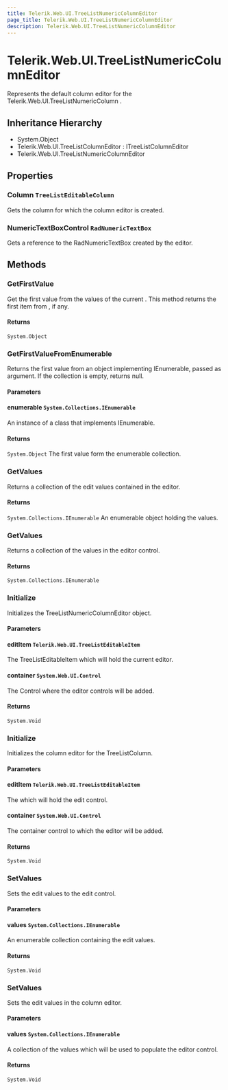 ```yaml
---
title: Telerik.Web.UI.TreeListNumericColumnEditor
page_title: Telerik.Web.UI.TreeListNumericColumnEditor
description: Telerik.Web.UI.TreeListNumericColumnEditor
---
```


# Telerik.Web.UI.TreeListNumericColumnEditor

Represents the default column editor for the Telerik.Web.UI.TreeListNumericColumn .

## Inheritance Hierarchy

* System.Object
* Telerik.Web.UI.TreeListColumnEditor : ITreeListColumnEditor
* Telerik.Web.UI.TreeListNumericColumnEditor

## Properties

###  Column `TreeListEditableColumn`

Gets the column for which the column editor is created.

###  NumericTextBoxControl `RadNumericTextBox`

Gets a reference to the RadNumericTextBox created by the editor.

## Methods

###  GetFirstValue

Get the first value from the values of the current .
            This method returns the first item from , if any.

#### Returns

`System.Object` 

###  GetFirstValueFromEnumerable

Returns the first value from an object implementing IEnumerable, passed as argument.
            If the collection is empty, returns null.

#### Parameters

#### enumerable `System.Collections.IEnumerable`

An instance of a class that implements IEnumerable.

#### Returns

`System.Object` The first value form the enumerable collection.

###  GetValues

Returns a collection of the edit values contained in the editor.

#### Returns

`System.Collections.IEnumerable` An enumerable object holding the values.

###  GetValues

Returns a collection of the values in the editor control.

#### Returns

`System.Collections.IEnumerable` 

###  Initialize

Initializes the TreeListNumericColumnEditor object.

#### Parameters

#### editItem `Telerik.Web.UI.TreeListEditableItem`

The TreeListEditableItem which will hold the current editor.

#### container `System.Web.UI.Control`

The Control where the editor controls will be added.

#### Returns

`System.Void` 

###  Initialize

Initializes the column editor for the TreeListColumn.

#### Parameters

#### editItem `Telerik.Web.UI.TreeListEditableItem`

The  which will hold the edit control.

#### container `System.Web.UI.Control`

The container control to which the editor will be added.

#### Returns

`System.Void` 

###  SetValues

Sets the edit values to the edit control.

#### Parameters

#### values `System.Collections.IEnumerable`

An enumerable collection containing the edit values.

#### Returns

`System.Void` 

###  SetValues

Sets the edit values in the column editor.

#### Parameters

#### values `System.Collections.IEnumerable`

A collection of the values which will be used to populate the editor control.

#### Returns

`System.Void` 

